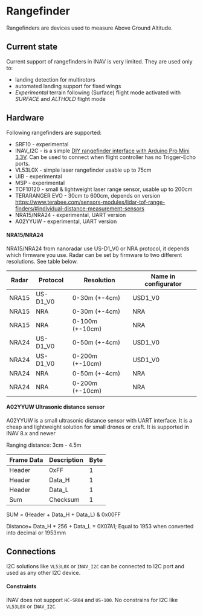 # Rangefinder

Rangefinders are devices used to measure Above Ground Altitude.

## Current state

Current support of rangefinders in INAV is very limited. They are used only to:

* landing detection for multirotors
* automated landing support for fixed wings
* _Experimental_ terrain following (Surface) flight mode activated with _SURFACE_ and _ALTHOLD_ flight mode

## Hardware

Following rangefinders are supported:

* SRF10 - experimental
* INAV_I2C - is a simple [DIY rangefinder interface with Arduino Pro Mini 3.3V](https://github.com/iNavFlight/inav-rangefinder). Can be used to connect when flight controller has no Trigger-Echo ports. 
* VL53L0X - simple laser rangefinder usable up to 75cm
* UIB - experimental
* MSP - experimental
* TOF10120 - small & lightweight laser range sensor, usable up to 200cm
* TERARANGER EVO - 30cm to 600cm, depends on version https://www.terabee.com/sensors-modules/lidar-tof-range-finders/#individual-distance-measurement-sensors
* NRA15/NRA24 - experimental, UART version
* A02YYUW - experimental, UART version

#### NRA15/NRA24
NRA15/NRA24 from nanoradar use US-D1_V0 or NRA protocol, it depends which firmware you use. Radar can be set by firmware
to two different resolutions. See table below.

| Radar | Protocol | Resolution      | Name in configurator |
|-------|----------|-----------------|----------------------|
| NRA15 | US-D1_V0 | 0-30m (+-4cm)   | USD1_V0              |
| NRA15 | NRA      | 0-30m (+-4cm)   | NRA                  | 
| NRA15 | NRA      | 0-100m (+-10cm) | NRA                  | 
| NRA24 | US-D1_V0 | 0-50m (+-4cm)   | USD1_V0              |
| NRA24 | US-D1_V0 | 0-200m (+-10cm) | USD1_V0              |
| NRA24 | NRA      | 0-50m (+-4cm)   | NRA                  | 
| NRA24 | NRA      | 0-200m (+-10cm) | NRA                  | 

#### A02YYUW Ultrasonic distance sensor
A02YYUW is a small ultrasonic distance sensor with UART interface. It is a cheap and lightweight solution for small drones or craft. It is supported in INAV 8.x and newer

Ranging distance: 3cm - 4.5m

| Frame Data | Description | Byte |
|------------|-------------|------|
| Header     | 0xFF        | 1    |
| Header     | Data_H      | 1    |
| Header     | Data_L      | 1    |
| Sum        | Checksum    | 1    |

SUM = (Header + Data_H + Data_L) & 0x00FF

Distance= Data_H * 256 + Data_L = 0X07A1;
Equal to 1953 when converted into decimal or 1953mm

## Connections

I2C solutions like `VL53L0X` or `INAV_I2C` can be connected to I2C port and used as any other I2C device.

#### Constraints

INAV does not support `HC-SR04` and `US-100`. No constrains for I2C like `VL53L0X` or `INAV_I2C`.